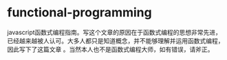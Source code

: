 # functional-programming
javascript函数式编程指南。写这个文章的原因在于函数式编程的思想非常先进，已经越来越被人认可。大多人都只是知道概念，并不能够理解并运用函数式编程，因此写下了这篇文章
。当然本人也不是函数式编程大师，如有错误，请斧正。
